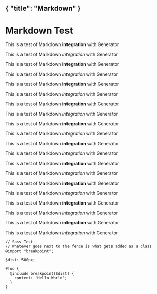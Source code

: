 {
	"title": "Markdown"
}
---

# Markdown Test

This is a test of Markdown **integration** with Generator

This is a test of Markdown *integration* with Generator

This is a test of Markdown **integration** with Generator

This is a test of Markdown *integration* with Generator

This is a test of Markdown **integration** with Generator

This is a test of Markdown *integration* with Generator

This is a test of Markdown **integration** with Generator

This is a test of Markdown *integration* with Generator

This is a test of Markdown **integration** with Generator

This is a test of Markdown *integration* with Generator

This is a test of Markdown **integration** with Generator

This is a test of Markdown *integration* with Generator

This is a test of Markdown **integration** with Generator

This is a test of Markdown *integration* with Generator

This is a test of Markdown **integration** with Generator

This is a test of Markdown *integration* with Generator

This is a test of Markdown **integration** with Generator

This is a test of Markdown *integration* with Generator

This is a test of Markdown **integration** with Generator

This is a test of Markdown *integration* with Generator

```language-scss
// Sass Test
// Whatever goes next to the fence is what gets added as a class
@import "breakpoint";

$dist: 500px;

#foo {
  @include breakpoint($dist) {
    content: 'Hello World';
  }
}
```